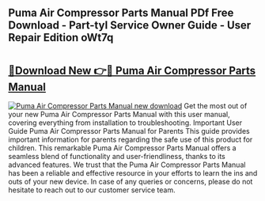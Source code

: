 ## Puma Air Compressor Parts Manual PDf Free Download - Part-tyI Service Owner Guide - User Repair Edition oWt7q

# <h2><a href="http://bc67531.oget.top/?id=Puma+Air+Compressor+Parts+Manual">🔗Download New 👉🔴 Puma Air Compressor Parts Manual</a></h2>

[![Puma Air Compressor Parts Manual new download](https://i.imgur.com/5g1atiW.png)](http://bc67531.oget.top/?id=Puma+Air+Compressor+Parts+Manual)
Get the most out of your new Puma Air Compressor Parts Manual with this user manual, covering everything from installation to troubleshooting. Important User Guide Puma Air Compressor Parts Manual for Parents This guide provides important information for parents regarding the safe use of this product for children. This remarkable Puma Air Compressor Parts Manual offers a seamless blend of functionality and user-friendliness, thanks to its advanced features. We trust that the Puma Air Compressor Parts Manual has been a reliable and effective resource in your efforts to learn the ins and outs of your new device. In case of any queries or concerns, please do not hesitate to reach out to our customer service team.

